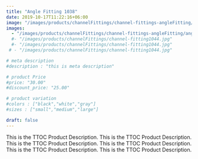```yaml
---
title: "Angle Fitting 1038"
date: 2019-10-17T11:22:16+06:00
image: "/images/products/channelFittings/channel-fittings-angleFitting/angle-fitting1038.png"
images: 
  - "/images/products/channelFittings/channel-fittings-angleFitting/angle-fitting1038.png"
  #- "/images/products/channelFittings/channel-fitting1044.jpg"
  #- "/images/products/channelFittings/channel-fitting1044.jpg"
 # - "/images/products/channelFittings/channel-fitting1044.jpg"

# meta description
#description : "this is meta description"

# product Price
#price: "30.00"
#discount_price: "25.00"

# product variation
#colors : ["black","white","gray"]
#sizes : ["small","medium","large"]

draft: false
---
```


This is the TTOC Product Description. This is the TTOC Product Description. This is the TTOC Product Description. This is the TTOC Product Description. This is the TTOC Product Description. This is the TTOC Product Description. 